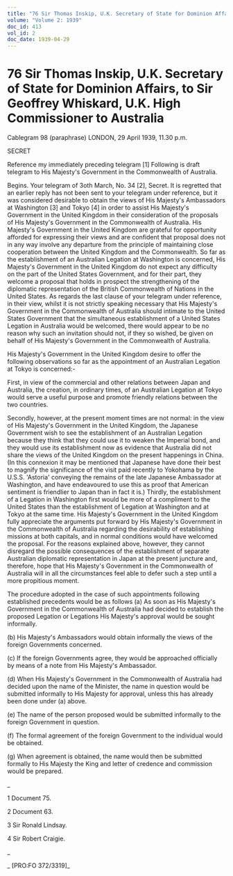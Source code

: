 ```yaml
---
title: "76 Sir Thomas Inskip, U.K. Secretary of State for Dominion Affairs, to Sir Geoffrey Whiskard, U.K. High Commissioner to Australia"
volume: "Volume 2: 1939"
doc_id: 413
vol_id: 2
doc_date: 1939-04-29
---
```


# 76 Sir Thomas Inskip, U.K. Secretary of State for Dominion Affairs, to Sir Geoffrey Whiskard, U.K. High Commissioner to Australia

Cablegram 98 (paraphrase) LONDON, 29 April 1939, 11.30 p.m.

SECRET

Reference my immediately preceding telegram [1] Following is draft telegram to His Majesty's Government in the Commonwealth of Australia.

Begins. Your telegram of 3oth March, No. 34 [2], Secret. It is regretted that an earlier reply has not been sent to your telegram under reference, but it was considered desirable to obtain the views of His Majesty's Ambassadors at Washington [3] and Tokyo [4] in order to assist His Majesty's Government in the United Kingdom in their consideration of the proposals of His Majesty's Government in the Commonwealth of Australia. His Majesty's Government in the United Kingdom are grateful for opportunity afforded for expressing their views and are confident that proposal does not in any way involve any departure from the principle of maintaining close cooperation between the United Kingdom and the Commonwealth. So far as the establishment of an Australian Legation at Washington is concerned, His Majesty's Government in the United Kingdom do not expect any difficulty on the part of the United States Government, and for their part, they welcome a proposal that holds in prospect the strengthening of the diplomatic representation of the British Commonwealth of Nations in the United States. As regards the last clause of your telegram under reference, in their view, whilst it is not strictly speaking necessary that His Majesty's Government in the Commonwealth of Australia should intimate to the United States Government that the simultaneous establishment of a United States Legation in Australia would be welcomed, there would appear to be no reason why such an invitation should not, if they so wished, be given on behalf of His Majesty's Government in the Commonwealth of Australia.

His Majesty's Government in the United Kingdom desire to offer the following observations so far as the appointment of an Australian Legation at Tokyo is concerned:-

First, in view of the commercial and other relations between Japan and Australia, the creation, in ordinary times, of an Australian Legation at Tokyo would serve a useful purpose and promote friendly relations between the two countries.

Secondly, however, at the present moment times are not normal: in the view of His Majesty's Government in the United Kingdom, the Japanese Government wish to see the establishment of an Australian Legation because they think that they could use it to weaken the Imperial bond, and they would use its establishment now as evidence that Australia did not share the views of the United Kingdom on the present happenings in China. (In this connexion it may be mentioned that Japanese have done their best to magnify the significance of the visit paid recently to Yokohama by the U.S.S. 'Astoria' conveying the remains of the late Japanese Ambassador at Washington, and have endeavoured to use this as proof that American sentiment is friendlier to Japan than in fact it is.) Thirdly, the establishment of a Legation in Washington first would be more of a compliment to the United States than the establishment of Legation at Washington and at Tokyo at the same time. His Majesty's Government in the United Kingdom fully appreciate the arguments put forward by His Majesty's Government in the Commonwealth of Australia regarding the desirability of establishing missions at both capitals, and in normal conditions would have welcomed the proposal. For the reasons explained above, however, they cannot disregard the possible consequences of the establishment of separate Australian diplomatic representation in Japan at the present juncture and, therefore, hope that His Majesty's Government in the Commonwealth of Australia will in all the circumstances feel able to defer such a step until a more propitious moment.

The procedure adopted in the case of such appointments following established precedents would be as follows (a) As soon as His Majesty's Government in the Commonwealth of Australia had decided to establish the proposed Legation or Legations His Majesty's approval would be sought informally.

(b) His Majesty's Ambassadors would obtain informally the views of the foreign Governments concerned.

(c) If the foreign Governments agree, they would be approached officially by means of a note from His Majesty's Ambassador.

(d) When His Majesty's Government in the Commonwealth of Australia had decided upon the name of the Minister, the name in question would be submitted informally to His Majesty for approval, unless this has already been done under (a) above.

(e) The name of the person proposed would be submitted informally to the foreign Government in question.

(f) The formal agreement of the foreign Government to the individual would be obtained.

(g) When agreement is obtained, the name would then be submitted formally to His Majesty the King and letter of credence and commission would be prepared.

_

1 Document 75.

2 Document 63.

3 Sir Ronald Lindsay.

4 Sir Robert Craigie.

_

_ [PRO:FO 372/3319]_

